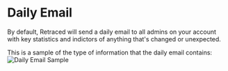 # Daily Email

By default, Retraced will send a daily email to all admins on your account with key statistics and indictors of anything that's changed or unexpected.

This is a sample of the type of information that the daily email contains:
![Daily Email Sample](/images/retraced-daily-email.png)

